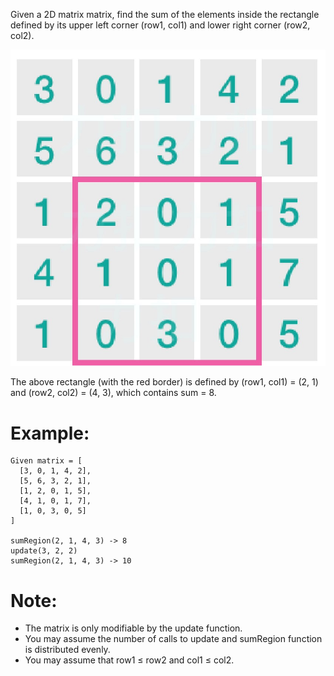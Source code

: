﻿Given a 2D matrix matrix, find the sum of the elements inside the rectangle defined by its upper left corner (row1, col1) and lower right corner (row2, col2).

![range_sum_query_2d.jpg](range_sum_query_2d.jpg)

The above rectangle (with the red border) is defined by (row1, col1) = (2, 1) and (row2, col2) = (4, 3), which contains sum = 8.

# Example:
```
Given matrix = [
  [3, 0, 1, 4, 2],
  [5, 6, 3, 2, 1],
  [1, 2, 0, 1, 5],
  [4, 1, 0, 1, 7],
  [1, 0, 3, 0, 5]
]

sumRegion(2, 1, 4, 3) -> 8
update(3, 2, 2)
sumRegion(2, 1, 4, 3) -> 10
```
# Note:
- The matrix is only modifiable by the update function.
- You may assume the number of calls to update and sumRegion function is distributed evenly.
- You may assume that row1 ≤ row2 and col1 ≤ col2.
